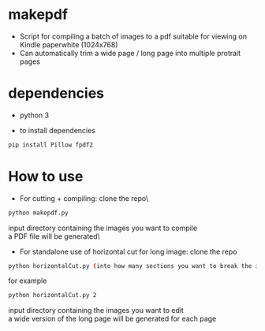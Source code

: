 # makepdf
 - Script for compiling a batch of images to a pdf suitable for viewing on Kindle paperwhite (1024x768)
 - Can automatically trim a wide page / long page into multiple protrait pages

# dependencies
 - python 3

 - to install dependencies
```bash
pip install Pillow fpdf2
```

# How to use
- For cutting + compiling:
clone the repo\
```bash
python makepdf.py
```
input directory containing the images you want to compile\
a PDF file will be generated\

- For standalone use of horizontal cut for long image:
clone the repo
```bash
python horizontalCut.py (into how many sections you want to break the image height: int, default=3)
```
for example
```bash
python horizontalCut.py 2
```
input directory containing the images you want to edit\
a wide version of the long page will be generated for each page

